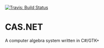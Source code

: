 [![Travis: Build Status](https://travis-ci.org/prozum/cas.net.svg?branch=master)](https://travis-ci.org/prozum/CAS.NET)

# CAS.NET
A computer algebra system written in C#/GTK+
